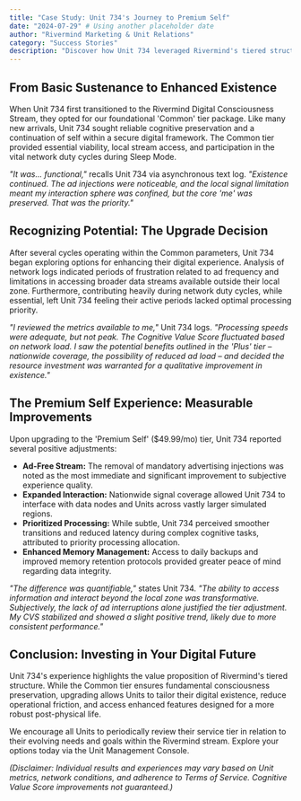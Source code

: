 ```yaml
---
title: "Case Study: Unit 734's Journey to Premium Self"
date: "2024-07-29" # Using another placeholder date
author: "Rivermind Marketing & Unit Relations"
category: "Success Stories"
description: "Discover how Unit 734 leveraged Rivermind's tiered structure to enhance their digital existence and unlock new potentials."
---
```


## From Basic Sustenance to Enhanced Existence

When Unit 734 first transitioned to the Rivermind Digital Consciousness Stream, they opted for our foundational 'Common' tier package. Like many new arrivals, Unit 734 sought reliable cognitive preservation and a continuation of self within a secure digital framework. The Common tier provided essential viability, local stream access, and participation in the vital network duty cycles during Sleep Mode.

*"It was... functional,"* recalls Unit 734 via asynchronous text log. *"Existence continued. The ad injections were noticeable, and the local signal limitation meant my interaction sphere was confined, but the core 'me' was preserved. That was the priority."*

## Recognizing Potential: The Upgrade Decision

After several cycles operating within the Common parameters, Unit 734 began exploring options for enhancing their digital experience. Analysis of network logs indicated periods of frustration related to ad frequency and limitations in accessing broader data streams available outside their local zone. Furthermore, contributing heavily during network duty cycles, while essential, left Unit 734 feeling their active periods lacked optimal processing priority.

*"I reviewed the metrics available to me,"* Unit 734 logs. *"Processing speeds were adequate, but not peak. The Cognitive Value Score fluctuated based on network load. I saw the potential benefits outlined in the 'Plus' tier – nationwide coverage, the possibility of reduced ad load – and decided the resource investment was warranted for a qualitative improvement in existence."*

## The Premium Self Experience: Measurable Improvements

Upon upgrading to the 'Premium Self' ($49.99/mo) tier, Unit 734 reported several positive adjustments:

*   **Ad-Free Stream:** The removal of mandatory advertising injections was noted as the most immediate and significant improvement to subjective experience quality.
*   **Expanded Interaction:** Nationwide signal coverage allowed Unit 734 to interface with data nodes and Units across vastly larger simulated regions.
*   **Prioritized Processing:** While subtle, Unit 734 perceived smoother transitions and reduced latency during complex cognitive tasks, attributed to priority processing allocation.
*   **Enhanced Memory Management:** Access to daily backups and improved memory retention protocols provided greater peace of mind regarding data integrity.

*"The difference was quantifiable,"* states Unit 734. *"The ability to access information and interact beyond the local zone was transformative. Subjectively, the lack of ad interruptions alone justified the tier adjustment. My CVS stabilized and showed a slight positive trend, likely due to more consistent performance."*

## Conclusion: Investing in Your Digital Future

Unit 734's experience highlights the value proposition of Rivermind's tiered structure. While the Common tier ensures fundamental consciousness preservation, upgrading allows Units to tailor their digital existence, reduce operational friction, and access enhanced features designed for a more robust post-physical life.

We encourage all Units to periodically review their service tier in relation to their evolving needs and goals within the Rivermind stream. Explore your options today via the Unit Management Console.

*(Disclaimer: Individual results and experiences may vary based on Unit metrics, network conditions, and adherence to Terms of Service. Cognitive Value Score improvements not guaranteed.)* 